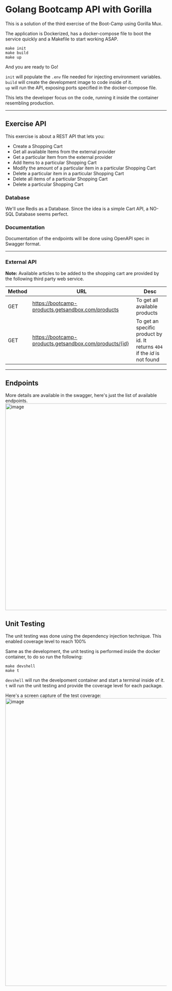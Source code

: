 # Golang Bootcamp API with Gorilla

This is a solution of the third exercise of the Boot-Camp using Gorilla Mux.

The application is Dockerized, has a docker-compose file to boot the service quickly and a Makefile to start working ASAP.

	make init
	make build
	make up

And you are ready to Go!

`init` will populate the `.env` file needed for injecting environment variables.  
`build` will create the development image to code inside of it.  
`up` will run the API, exposing ports specified in the docker-compose file.  

This lets the developer focus on the code, running it inside the container resembling production.

---

## Exercise API

This exercise is about a REST API that lets you:

- Create a Shopping Cart
- Get all available Items from the external provider
- Get a particular Item from the external provider
- Add Items to a particular Shopping Cart
- Modify the amount of a particular item in a particular Shopping Cart
- Delete a particular item in a particular Shopping Cart
- Delete all items of a particular Shopping Cart
- Delete a particular Shopping Cart

### Database

We'll use Redis as a Database.
Since the idea is a simple Cart API, a NO-SQL Database seems perfect.

### Documentation
Documentation of the endpoints will be done using OpenAPI spec in Swagger format.  

---

### External API
**Note:** Available articles to be added to the shopping cart are provided by the following third party web service.

| Method   |      URL    | Desc |
|----------|-------------|---   |
| GET | https://bootcamp-products.getsandbox.com/products | To get all available products |
| GET | https://bootcamp-products.getsandbox.com/products/{id} | To get an specific product by id. It returns `404` if the _id_ is not found |

---

## Endpoints

More details are available in the swagger, here's just the list of available endpoints.
<img width="646" alt="image" src="https://user-images.githubusercontent.com/42719608/139605073-87f8b9df-5499-4633-bdc8-2c3bd83d5e01.png">

## Unit Testing

The unit testing was done using the dependency injection technique. This enabled coverage level to reach 100%

Same as the development, the unit testing is performed inside the docker container, to do so run the following:

	make devshell
	make t

`devshell` will run the develpoment container and start a terminal inside of it.  
`t` will run the unit testing and provide the coverage level for each package.  

Here's a screen capture of the test coverage:
<img width="899" alt="image" src="https://user-images.githubusercontent.com/42719608/139605136-8f5c66ed-a305-4a26-a2cb-75288acd0b05.png">



